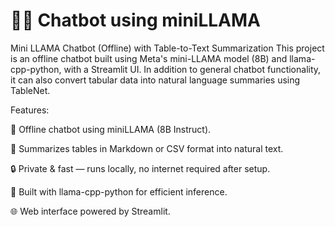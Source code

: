# 🤖🦙 Chatbot using miniLLAMA
Mini LLAMA Chatbot (Offline) with Table-to-Text Summarization This project is an offline chatbot built using Meta's mini-LLAMA model (8B) and llama-cpp-python, with a Streamlit UI. In addition to general chatbot functionality, it can also convert tabular data into natural language summaries using TableNet.

Features:

💬 Offline chatbot using miniLLAMA (8B Instruct).

🧠 Summarizes tables in Markdown or CSV format into natural text.

🔒 Private & fast — runs locally, no internet required after setup.

🧊 Built with llama-cpp-python for efficient inference.

🌐 Web interface powered by Streamlit.
